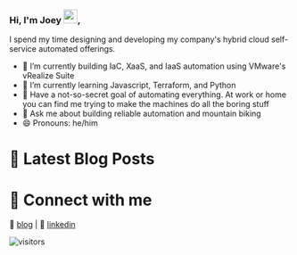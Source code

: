 ### Hi, I'm Joey <a href="https://www.joeykleinsorge.com/"><img src="https://media.giphy.com/media/hvRJCLFzcasrR4ia7z/giphy.gif" width="25px"></a>,

I spend my time designing and developing my company's hybrid cloud self-service automated offerings.

- 🔭 I’m currently building IaC, XaaS, and IaaS automation using VMware's vRealize Suite
- 🌱 I’m currently learning Javascript, Terraform, and Python
- 🤖 Have a not-so-secret goal of automating everything. At work or home you can find me trying to make the machines do all the boring stuff
- 💬 Ask me about building reliable automation and mountain biking
- 😄 Pronouns: he/him

# 📕 Latest Blog Posts

<!-- BLOG-POST-LIST:START -->
<!-- BLOG-POST-LIST:END -->

# 🔗 Connect with me

:page_with_curl: [blog][blog] | 👔 [linkedin][linkedin]

![visitors](https://visitor-badge.laobi.icu/badge?page_id=JoeyKleinsorge.JoeyKleinsorge)

[blog]: https://joeykleinsorge.com
[linkedin]: https://linkedin.com/in/joeykleinsorge
